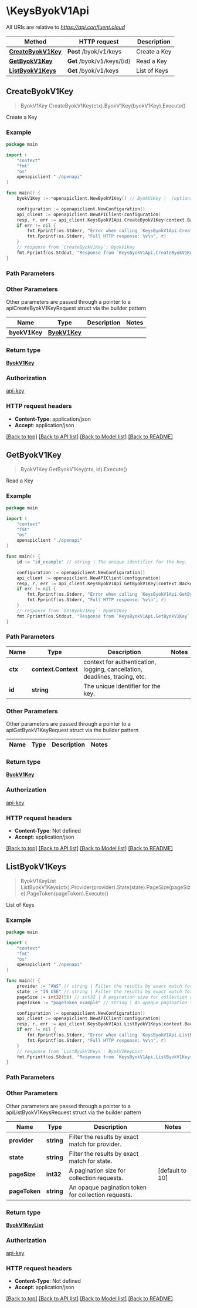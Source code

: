 # \KeysByokV1Api

All URIs are relative to *https://api.confluent.cloud*

Method | HTTP request | Description
------------- | ------------- | -------------
[**CreateByokV1Key**](KeysByokV1Api.md#CreateByokV1Key) | **Post** /byok/v1/keys | Create a Key
[**GetByokV1Key**](KeysByokV1Api.md#GetByokV1Key) | **Get** /byok/v1/keys/{id} | Read a Key
[**ListByokV1Keys**](KeysByokV1Api.md#ListByokV1Keys) | **Get** /byok/v1/keys | List of Keys



## CreateByokV1Key

> ByokV1Key CreateByokV1Key(ctx).ByokV1Key(byokV1Key).Execute()

Create a Key



### Example

```go
package main

import (
    "context"
    "fmt"
    "os"
    openapiclient "./openapi"
)

func main() {
    byokV1Key := *openapiclient.NewByokV1Key() // ByokV1Key |  (optional)

    configuration := openapiclient.NewConfiguration()
    api_client := openapiclient.NewAPIClient(configuration)
    resp, r, err := api_client.KeysByokV1Api.CreateByokV1Key(context.Background()).ByokV1Key(byokV1Key).Execute()
    if err != nil {
        fmt.Fprintf(os.Stderr, "Error when calling `KeysByokV1Api.CreateByokV1Key``: %v\n", err)
        fmt.Fprintf(os.Stderr, "Full HTTP response: %v\n", r)
    }
    // response from `CreateByokV1Key`: ByokV1Key
    fmt.Fprintf(os.Stdout, "Response from `KeysByokV1Api.CreateByokV1Key`: %v\n", resp)
}
```

### Path Parameters



### Other Parameters

Other parameters are passed through a pointer to a apiCreateByokV1KeyRequest struct via the builder pattern


Name | Type | Description  | Notes
------------- | ------------- | ------------- | -------------
 **byokV1Key** | [**ByokV1Key**](ByokV1Key.md) |  | 

### Return type

[**ByokV1Key**](byok.v1.Key.md)

### Authorization

[api-key](../README.md#api-key)

### HTTP request headers

- **Content-Type**: application/json
- **Accept**: application/json

[[Back to top]](#) [[Back to API list]](../README.md#documentation-for-api-endpoints)
[[Back to Model list]](../README.md#documentation-for-models)
[[Back to README]](../README.md)


## GetByokV1Key

> ByokV1Key GetByokV1Key(ctx, id).Execute()

Read a Key



### Example

```go
package main

import (
    "context"
    "fmt"
    "os"
    openapiclient "./openapi"
)

func main() {
    id := "id_example" // string | The unique identifier for the key.

    configuration := openapiclient.NewConfiguration()
    api_client := openapiclient.NewAPIClient(configuration)
    resp, r, err := api_client.KeysByokV1Api.GetByokV1Key(context.Background(), id).Execute()
    if err != nil {
        fmt.Fprintf(os.Stderr, "Error when calling `KeysByokV1Api.GetByokV1Key``: %v\n", err)
        fmt.Fprintf(os.Stderr, "Full HTTP response: %v\n", r)
    }
    // response from `GetByokV1Key`: ByokV1Key
    fmt.Fprintf(os.Stdout, "Response from `KeysByokV1Api.GetByokV1Key`: %v\n", resp)
}
```

### Path Parameters


Name | Type | Description  | Notes
------------- | ------------- | ------------- | -------------
**ctx** | **context.Context** | context for authentication, logging, cancellation, deadlines, tracing, etc.
**id** | **string** | The unique identifier for the key. | 

### Other Parameters

Other parameters are passed through a pointer to a apiGetByokV1KeyRequest struct via the builder pattern


Name | Type | Description  | Notes
------------- | ------------- | ------------- | -------------


### Return type

[**ByokV1Key**](byok.v1.Key.md)

### Authorization

[api-key](../README.md#api-key)

### HTTP request headers

- **Content-Type**: Not defined
- **Accept**: application/json

[[Back to top]](#) [[Back to API list]](../README.md#documentation-for-api-endpoints)
[[Back to Model list]](../README.md#documentation-for-models)
[[Back to README]](../README.md)


## ListByokV1Keys

> ByokV1KeyList ListByokV1Keys(ctx).Provider(provider).State(state).PageSize(pageSize).PageToken(pageToken).Execute()

List of Keys



### Example

```go
package main

import (
    "context"
    "fmt"
    "os"
    openapiclient "./openapi"
)

func main() {
    provider := "AWS" // string | Filter the results by exact match for provider. (optional)
    state := "IN_USE" // string | Filter the results by exact match for state. (optional)
    pageSize := int32(56) // int32 | A pagination size for collection requests. (optional) (default to 10)
    pageToken := "pageToken_example" // string | An opaque pagination token for collection requests. (optional)

    configuration := openapiclient.NewConfiguration()
    api_client := openapiclient.NewAPIClient(configuration)
    resp, r, err := api_client.KeysByokV1Api.ListByokV1Keys(context.Background()).Provider(provider).State(state).PageSize(pageSize).PageToken(pageToken).Execute()
    if err != nil {
        fmt.Fprintf(os.Stderr, "Error when calling `KeysByokV1Api.ListByokV1Keys``: %v\n", err)
        fmt.Fprintf(os.Stderr, "Full HTTP response: %v\n", r)
    }
    // response from `ListByokV1Keys`: ByokV1KeyList
    fmt.Fprintf(os.Stdout, "Response from `KeysByokV1Api.ListByokV1Keys`: %v\n", resp)
}
```

### Path Parameters



### Other Parameters

Other parameters are passed through a pointer to a apiListByokV1KeysRequest struct via the builder pattern


Name | Type | Description  | Notes
------------- | ------------- | ------------- | -------------
 **provider** | **string** | Filter the results by exact match for provider. | 
 **state** | **string** | Filter the results by exact match for state. | 
 **pageSize** | **int32** | A pagination size for collection requests. | [default to 10]
 **pageToken** | **string** | An opaque pagination token for collection requests. | 

### Return type

[**ByokV1KeyList**](byok.v1.KeyList.md)

### Authorization

[api-key](../README.md#api-key)

### HTTP request headers

- **Content-Type**: Not defined
- **Accept**: application/json

[[Back to top]](#) [[Back to API list]](../README.md#documentation-for-api-endpoints)
[[Back to Model list]](../README.md#documentation-for-models)
[[Back to README]](../README.md)

